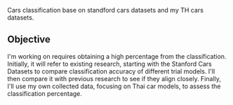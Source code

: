 Cars classification base on  standford cars datasets and my TH cars datasets.

Objective
---------
I'm working on requires obtaining a high percentage from the classification. Initially, it will refer to existing research, starting with the Stanford Cars Datasets to compare classification accuracy of different trial models. I'll then compare it with previous research to see if they align closely. Finally, I'll use my own collected data, focusing on Thai car models, to assess the classification percentage.
